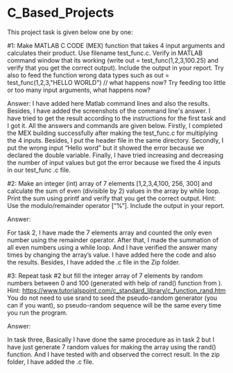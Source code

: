 # C_Based_Projects
This project task is given below one by one:

#1: Make MATLAB C CODE (MEX) function that takes 4 input arguments and calculates their
product. Use filename test_func.c. Verify in MATLAB command window that its working (write
out = test_func(1,2,3,100.25) and verify that you get the correct output). Include the output in
your report. Try also to feed the function wrong data types such as out =
test_func(1,2,3,"HELLO WORLD") // what happens now? Try feeding too little or too many input
arguments, what happens now?

Answer:
I have added here Matlab command lines and also the results. Besides, I have added the
screenshots of the command line's answer. I have tried to get the result according to the
instructions for the first task and I got it. All the answers and commands are given below. Firstly,
I completed the MEX building successfully after making the test_func.c for multiplying the 4
inputs. Besides, I put the header file in the same directory. Secondly, I put the wrong input “Hello
word” but it showed the error because we declared the double variable. Finally, I have tried
increasing and decreasing the number of input values but got the error because we fixed the 4
inputs in our test_func .c file.





#2: Make an integer (int) array of 7 elements [1,2,3,4,100, 256, 300] and calculate the sum of
even (divisible by 2) values in the array by while loop. Print the sum using printf and verify that
you get the correct output. Hint: Use the modulo/remainder operator [“%”]. Include the output in
your report. 

Answer:

For task 2, I have made the 7 elements array and counted the only even number using the
remainder operator. After that, I made the summation of all even numbers using a while loop.
And I have verified the answer many times by changing the array’s value. I have added here
the code and also the results. Besides, I have added the .c file in the Zip folder.


#3: Repeat task #2 but fill the integer array of 7 elements by random numbers between 0 and
100 (generated with help of rand() function from ). Hint:
https://www.tutorialspoint.com/c_standard_library/c_function_rand.htm You do not need to use
srand to seed the pseudo-random generator (you can if you want), so pseudo-random
sequence will be the same every time you run the program.

Answer:

In task three, Basically I have done the same procedure as in task 2 but I have just generate 7
random values for making the array using the rand() function. And I have tested with and
observed the correct result. In the zip folder, I have added the .c file.
